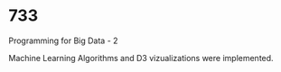 # 733
Programming for Big Data - 2

Machine Learning Algorithms and D3 vizualizations were implemented.
